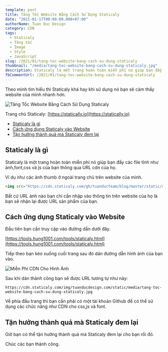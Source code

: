 ```yaml
---
template: post
title: Tăng Tốc Website Bằng Cách Sử Dụng Staticaly
date: "2021-01-17T00:00:00.000+07:00"
authorName: Tuan Duc Design
category: CDN
tags:
  - Staticaly
  - Tăng tốc
  - Image
  - Style
  - JavaScript
slug: /2021/01/tang-toc-website-bang-cach-su-dung-staticaly
thumbnail: "/media/tang-toc-website-bang-cach-su-dung-staticaly.jpg"
description: Staticaly là một trang hoàn toàn miễn phí nó giúp bạn đẩy các file tĩnh như ảnh,font,css và js của bạn thông qua URL cdn của họ.
fbCommentUrl: /2021/01/tang-toc-website-bang-cach-su-dung-staticaly
---
```


Theo mình tìm hiểu thì Staticaly khá hay khi sử dụng nó bạn sẽ cảm thấy website của mình nhanh hơn.

![Tăng Tốc Website Bằng Cách Sử Dụng Staticaly](/media/tang-toc-website-bang-cach-su-dung-staticaly.jpg)

Trang chủ Staticaly: [https://statically.io](https://statically.io)

- [Staticaly là gì](#staticaly-là-gì)
- [Cách ứng dụng Staticaly vào Website](#cách-ứng-dụng-staticaly-vào-website)
- [Tận hưởng thành quả mà Staticaly đem lại](#tận-hưởng-thành-quả-mà-staticaly-đem-lại)

## Staticaly là gì

Staticaly là một trang hoàn toàn miễn phí nó giúp bạn đẩy các file tĩnh như ảnh,font,css và js của bạn thông qua URL cdn của họ.

Ví dụ như các ảnh thumb ở ngoài trang chủ trên website của mình.

```html
<img src="https://cdn.staticaly.com/gh/tuanducteam/blog/master/static/media/tang-toc-website-bang-cach-su-dung-staticaly.jpg"/>
```

Bất cứ URL ảnh nào bạn chỉ cần nhập vào thông tin trên website của họ là bạn sẽ nhận lại được URL sản phẩm của bạn.

## Cách ứng dụng Staticaly vào Website

Đầu tiên bạn cần truy cập vào đường dẫn dưới đây.

[https://tools.hung1001.com/tools/staticaly.html](https://tools.hung1001.com/tools/staticaly.html)

Tiếp theo bạn kéo xuống cuối trang sau đó dán đường dẫn hình ảnh của bạn vào.

![Miễn Phí CDN Cho Hình Ảnh](/media/mien-phi-cdn-cho-hinh-anh.jpg)

Sau khi dán thành công bạn sẽ được URL tương tự như này:

```text
https://cdn.staticaly.com/img/tuanducdesign.com/static/media/tang-toc-website-bang-cach-su-dung-staticaly.jpg
```

Về phía đầu trang thì bạn cần phải có một tài khoản Github để có thể sử dụng các chức năng như CDN cho css,js và font.

## Tận hưởng thành quả mà Staticaly đem lại

Giờ bạn có thể tận hưởng thành quả mà Staticaly đem lại cho bạn rồi đó.

Chúc các bạn thành công.
